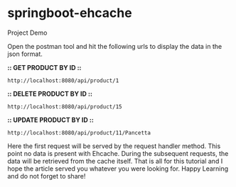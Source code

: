 # springboot-ehcache

Project Demo

Open the postman tool and hit the following urls to display the data in the json format.
	
**:: GET PRODUCT BY ID ::**
```
http://localhost:8080/api/product/1
```

**:: DELETE PRODUCT BY ID ::**
```
http://localhost:8080/api/product/15
```

**:: UPDATE PRODUCT BY ID ::**
```
http://localhost:8080/api/product/11/Pancetta
```
Here the first request will be served by the request handler method. This point no data is present with Ehcache. During the subsequent requests, the data will be retrieved from the cache itself. That is all for this tutorial and I hope the article served you whatever you were looking for. Happy Learning and do not forget to share!